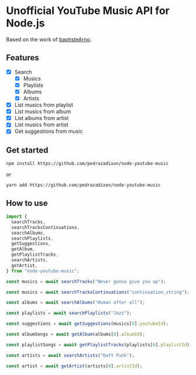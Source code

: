 # Unofficial YouTube Music API for Node.js

Based on the work of [baptisteArno](https://github.com/baptisteArno/node-youtube-music).

## Features

- [x] Search
  - [x] Musics
  - [x] Playlists
  - [x] Albums
  - [x] Artists
- [x] List musics from playlist
- [x] List musics from album
- [x] List albums from artist
- [x] List musics from artist
- [x] Get suggestions from music

## Get started

```shell
npm install https://github.com/pedrazadixon/node-youtube-music
```

or

```shell
yarn add https://github.com/pedrazadixon/node-youtube-music
```

## How to use

```ts
import {
  searchTracks,
  searchTracksContinuations,
  searchAlbums,
  searchPlaylists,
  getSuggestions,
  getAlbum,
  getPlaylistTracks,
  searchArtists,
  getArtist,
} from "node-youtube-music";

const musics = await searchTracks("Never gonna give you up");

const musics = await searchTracksContinuations("continuation_string");

const albums = await searchAlbums("Human after all");

const playlists = await searchPlaylists("Jazz");

const suggestions = await getSuggestions(musics[0].youtubeId);

const albumSongs = await getAlbum(albums[0].albumId);

const playlistSongs = await getPlaylistTracks(playlists[0].playlistId);

const artists = await searchArtists("Daft Punk");

const artist = await getArtist(artists[0].artistId);
```
